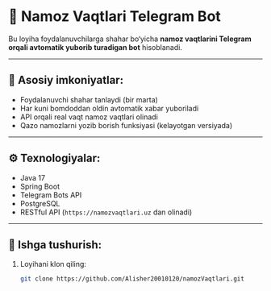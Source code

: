 # 🕌 Namoz Vaqtlari Telegram Bot

Bu loyiha foydalanuvchilarga shahar bo‘yicha **namoz vaqtlarini Telegram orqali avtomatik yuborib turadigan bot** hisoblanadi.

---

## 📌 Asosiy imkoniyatlar:
- Foydalanuvchi shahar tanlaydi (bir marta)
- Har kuni bomdoddan oldin avtomatik xabar yuboriladi
- API orqali real vaqt namoz vaqtlari olinadi
- Qazo namozlarni yozib borish funksiyasi (kelayotgan versiyada)

---

## ⚙️ Texnologiyalar:
- Java 17
- Spring Boot
- Telegram Bots API
- PostgreSQL
- RESTful API (`https://namozvaqtlari.uz` dan olinadi)

---

## 🚀 Ishga tushurish:
1. Loyihani klon qiling:
   ```bash
   git clone https://github.com/Alisher20010120/namozVaqtlari.git

